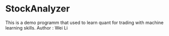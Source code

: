 # StockAnalyzer
This is a demo programm that used to learn quant for trading with machine learning skills.
Author : Wei Li
